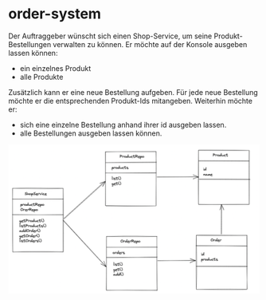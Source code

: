 # order-system

Der Auftraggeber wünscht sich einen Shop-Service, um seine Produkt-Bestellungen verwalten zu können.
Er möchte auf der Konsole ausgeben lassen können:

- ein einzelnes Produkt
- alle Produkte

Zusätzlich kann er eine neue Bestellung aufgeben. Für jede neue Bestellung möchte er die entsprechenden Produkt-Ids mitangeben.
Weiterhin möchte er:

- sich eine einzelne Bestellung anhand ihrer id ausgeben lassen.
- alle Bestellungen ausgeben lassen können.

![alt text](https://github.com/ThanhXuanDuong/order-system/blob/master/Diagramm.png)
